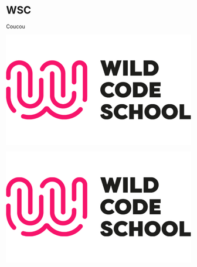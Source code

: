 # WSC
Coucou

![Wild-Code-School-une-ecole-pour-former-1706347.jpg](https://github.com/FreddyCornil/WSC/blob/main/hyezhrorhxxnf716tj7cxszh5766.png)

![](hyezhrorhxxnf716tj7cxszh5766.png)
